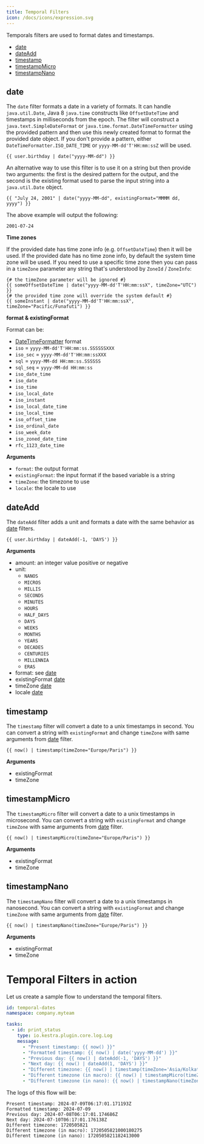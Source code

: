 ```yaml
---
title: Temporal Filters
icon: /docs/icons/expression.svg
---
```


Temporals filters are used to format dates and timestamps.

- [date](#date)
- [dateAdd](#dateadd)
- [timestamp](#timestamp)
- [timestampMicro](#timestampmicro)
- [timestampNano](#timestampnano)

## date

The `date` filter formats a date in a variety of formats. It can handle `java.util.Date`,
Java 8 `java.time` constructs like `OffsetDateTime` and timestamps in milliseconds from the epoch.
The filter will construct a `java.text.SimpleDateFormat` or `java.time.format.DateTimeFormatter` using the provided
pattern and then use this newly created format to format the provided date object. If you don't provide a pattern,
either `DateTimeFormatter.ISO_DATE_TIME` or `yyyy-MM-dd'T'HH:mm:ssZ` will be used.

```twig
{{ user.birthday | date("yyyy-MM-dd") }}
```

An alternative way to use this filter is to use it on a string but then provide two arguments:
the first is the desired pattern for the output, and the second is the existing format used to parse the
input string into a `java.util.Date` object.

```twig
{{ "July 24, 2001" | date("yyyy-MM-dd", existingFormat="MMMM dd, yyyy") }}
```

The above example will output the following:
```twig
2001-07-24
```

**Time zones**

If the provided date has time zone info (e.g. `OffsetDateTime`) then it will be used. If the provided date has no
time zone info, by default the system time zone will be used. If you need to use a specific
time zone then you can pass in a `timeZone` parameter any string that's understood by `ZoneId` / `ZoneInfo`:
```twig
{# the timeZone parameter will be ignored #}
{{ someOffsetDateTime | date("yyyy-MM-dd'T'HH:mm:ssX", timeZone="UTC") }}
{# the provided time zone will override the system default #}
{{ someInstant | date("yyyy-MM-dd'T'HH:mm:ssX", timeZone="Pacific/Funafuti") }}
```

**format & existingFormat**

Format can be:
- [DateTimeFormatter](https://docs.oracle.com/javase/8/docs/api/java/time/format/DateTimeFormatter.html) format
- `iso` = `yyyy-MM-dd'T'HH:mm:ss.SSSSSSXXX`
- `iso_sec` = `yyyy-MM-dd'T'HH:mm:ssXXX`
- `sql` = `yyyy-MM-dd HH:mm:ss.SSSSSS`
- `sql_seq` = `yyyy-MM-dd HH:mm:ss`
- `iso_date_time`
- `iso_date`
- `iso_time`
- `iso_local_date`
- `iso_instant`
- `iso_local_date_time`
- `iso_local_time`
- `iso_offset_time`
- `iso_ordinal_date`
- `iso_week_date`
- `iso_zoned_date_time`
- `rfc_1123_date_time`

**Arguments**
- `format`: the output format
- `existingFormat`: the input format if the based variable is a string
- `timeZone`:  the timezone to use
- `locale`: the locale to use

## dateAdd

The `dateAdd` filter adds a unit and formats a date with the same behavior as [date](#date) filters.

```twig
{{ user.birthday | dateAdd(-1, 'DAYS') }}
```

**Arguments**
- amount: an integer value positive or negative
- unit:
  - `NANOS`
  - `MICROS`
  - `MILLIS`
  - `SECONDS`
  - `MINUTES`
  - `HOURS`
  - `HALF_DAYS`
  - `DAYS`
  - `WEEKS`
  - `MONTHS`
  - `YEARS`
  - `DECADES`
  - `CENTURIES`
  - `MILLENNIA`
  - `ERAS`
- format: see [date](#date)
- existingFormat [date](#date)
- timeZone [date](#date)
- locale [date](#date)


## timestamp

The `timestamp` filter will convert a date to a unix timestamps in second. You can convert a string with `existingFormat` and change `timeZone` with same arguments from [date](#date) filter.


```twig
{{ now() | timestamp(timeZone="Europe/Paris") }}
```

**Arguments**
- existingFormat
- timeZone


## timestampMicro

The `timestampMicro` filter will convert a date to a unix timestamps in microsecond. You can convert a string with `existingFormat` and change `timeZone` with same arguments from [date](#date) filter.


```twig
{{ now() | timestampMicro(timeZone="Europe/Paris") }}
```

**Arguments**
- existingFormat
- timeZone

## timestampNano

The `timestampNano` filter will convert a date to a unix timestamps in nanosecond. You can convert a string with `existingFormat` and change `timeZone` with same arguments from [date](#date) filter.

```twig
{{ now() | timestampNano(timeZone="Europe/Paris") }}
```

**Arguments**
- existingFormat
- timeZone

# Temporal Filters in action

Let us create a sample flow to understand the temporal filters.

```yaml
id: temporal-dates
namespace: company.myteam

tasks:
  - id: print_status
    type: io.kestra.plugin.core.log.Log
    message:
      - "Present timestamp: {{ now() }}"
      - "Formatted timestamp: {{ now() | date('yyyy-MM-dd') }}"
      - "Previous day: {{ now() | dateAdd(-1, 'DAYS') }}"
      - "Next day: {{ now() | dateAdd(1, 'DAYS') }}"
      - "Different timezone: {{ now() | timestamp(timeZone='Asia/Kolkata') }}"
      - "Different timezone (in macro): {{ now() | timestampMicro(timeZone='Asia/Kolkata') }}"
      - "Different timezone (in nano): {{ now() | timestampNano(timeZone='Asia/Kolkata') }}"
```

The logs of this flow will be:

```
Present timestamp: 2024-07-09T06:17:01.171193Z
Formatted timestamp: 2024-07-09
Previous day: 2024-07-08T06:17:01.174686Z
Next day: 2024-07-10T06:17:01.176138Z
Different timezone: 1720505821
Different timezone (in macro): 1720505821000180275
Different timezone (in nano): 1720505821182413000
```
